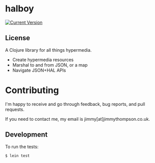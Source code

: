 # halboy

[![Current Version](https://clojars.org/halboy/latest-version.svg)](https://clojars.org/halboy)

## License

A Clojure library for all things hypermedia.

* Create hypermedia resources
* Marshal to and from JSON, or a map
* Navigate JSON+HAL APIs

# Contributing

I'm happy to receive and go through feedback, bug reports, and pull requests.

If you need to contact me, my email is jimmy[at]jimmythompson.co.uk.

## Development 
To run the tests:

```sh
$ lein test
```

